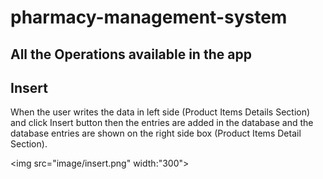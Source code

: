 # pharmacy-management-system

## All the Operations available in the app

## Insert

When the user writes the data in left side (Product Items Details Section) and click Insert button then the entries are added in the database and the database entries are shown on the right side box (Product Items Detail Section).

<img src="image/insert.png" width:"300">
